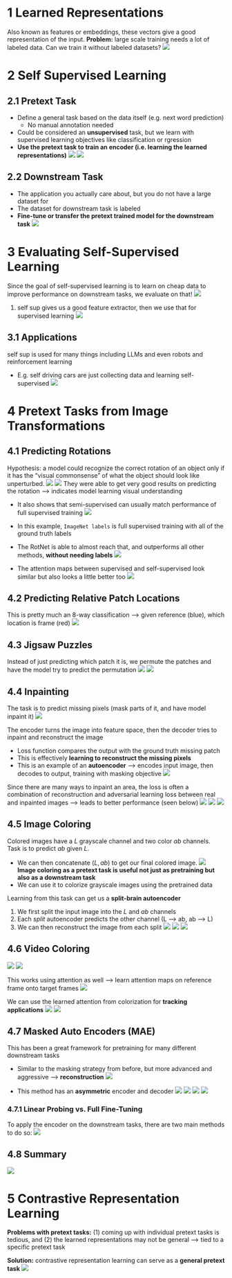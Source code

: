 
# 1 Learned Representations
Also known as features or embeddings, these vectors give a good representation of the input.
**Problem:** large scale training needs a lot of labeled data. Can we train it without labeled datasets?
![](../../attachments/Pasted%20image%2020250520140014.png)

# 2 Self Supervised Learning
## 2.1 Pretext Task
* Define a general task based on the data itself (e.g. next word prediction)
	* No manual annotation needed
* Could be considered an **unsupervised** task, but we learn with supervised learning objectives like classification or rgression
* **Use the pretext task to train an encoder (i.e. learning the learned representations)**
![](../../attachments/Pasted%20image%2020250520140231.png)
![](../../attachments/Pasted%20image%2020250520140426.png)

## 2.2 Downstream Task
* The application you actually care about, but you do not have a large dataset for
* The dataset for downstream task is labeled
* **Fine-tune or transfer the pretext trained model for the downstream task**
![](../../attachments/Pasted%20image%2020250520140248.png)

# 3 Evaluating Self-Supervised Learning
Since the goal of self-supervised learning is to learn on cheap data to improve performance on downstream tasks, we evaluate on that!
![](../../attachments/Pasted%20image%2020250520140521.png)

1. self sup gives us a good feature extractor, then we use that for supervised learning
![](../../attachments/Pasted%20image%2020250520140849.png)

## 3.1 Applications
self sup is used for many things including LLMs and even robots and reinforcement learning
* E.g. self driving cars are just collecting data and learning self-supervised
![](../../attachments/Pasted%20image%2020250520140955.png)

# 4 Pretext Tasks from Image Transformations
## 4.1 Predicting Rotations
Hypothesis: a model could recognize the correct rotation of an object only if it has the “visual commonsense” of what the object should look like unperturbed.
![](../../attachments/Pasted%20image%2020250520141123.png)
![](../../attachments/Pasted%20image%2020250520141134.png)
They were able to get very good results on predicting the rotation ⟶ indicates model learning visual understanding
* It also shows that semi-supervised can usually match performance of full supervised training
![](../../attachments/Pasted%20image%2020250520141152.png)

* In this example, `ImageNet labels` is full supervised training with all of the ground truth labels
* The RotNet is able to almost reach that, and outperforms all other methods, **without needing labels**
![](../../attachments/Pasted%20image%2020250520141408.png)

* The attention maps between supervised and self-supervised look similar but also looks a little better too
![](../../attachments/Pasted%20image%2020250520141518.png)

## 4.2 Predicting Relative Patch Locations
This is pretty much an 8-way classification ⟶ given reference (blue), which location is frame (red)
![](../../attachments/Pasted%20image%2020250520141555.png)

## 4.3 Jigsaw Puzzles
Instead of just predicting which patch it is, we permute the patches and have the model try to predict the permutation
![](../../attachments/Pasted%20image%2020250520141658.png)
![](../../attachments/Pasted%20image%2020250520141748.png)

## 4.4 Inpainting
The task is to predict missing pixels (mask parts of it, and have model inpaint it)
![](../../attachments/Pasted%20image%2020250520141803.png)

The encoder turns the image into feature space, then the decoder tries to inpaint and reconstruct the image
* Loss function compares the output with the ground truth missing patch
* This is effectively **learning to reconstruct the missing pixels**
* This is an example of an **autoencoder** ⟶ encodes input image, then decodes to output, training with masking objective
![](../../attachments/Pasted%20image%2020250520141906.png)

Since there are many ways to inpaint an area, the loss is often a combination of reconstruction and adversarial learning loss between real and inpainted images ⟶ leads to better performance (seen below)
![](../../attachments/Pasted%20image%2020250520142045.png)
![](../../attachments/Pasted%20image%2020250520142006.png)
![](../../attachments/Pasted%20image%2020250520142125.png)

## 4.5 Image Coloring
Colored images have a $L$ grayscale channel and two color $ab$ channels. Task is to predict $ab$ given $L$.
* We can then concatenate $(L, ab)$ to get our final colored image.
![](../../attachments/Pasted%20image%2020250521115840.png)
**Image coloring as a pretext task is useful not just as pretraining but also as a downstream task**
* We can use it to colorize grayscale images using the pretrained data

Learning from this task can get us a **split-brain autoencoder**
1. We first split the input image into the $L$ and $ab$ channels
2. Each *split* autoencoder predicts the other channel (L ⟶ ab, ab ⟶ L)
3. We can then reconstruct the image from each split
![](../../attachments/Pasted%20image%2020250521115914.png)
![](../../attachments/Pasted%20image%2020250521120044.png)
![](../../attachments/Pasted%20image%2020250521120031.png)

## 4.6 Video Coloring
![](../../attachments/Pasted%20image%2020250521120651.png)
![](../../attachments/Pasted%20image%2020250521120709.png)

This works using attention as well ⟶ learn attention maps on reference frame onto target frames
![](../../attachments/Pasted%20image%2020250521120738.png)

We can use the learned attention from colorization for **tracking applications**
![](../../attachments/Pasted%20image%2020250521120905.png)
![](../../attachments/Pasted%20image%2020250521120911.png)

## 4.7 Masked Auto Encoders (MAE)
This has been a great framework for pretraining for many different downstream tasks
* Similar to the masking strategy from before, but more advanced and aggressive ⟶ **reconstruction**
![](../../attachments/Pasted%20image%2020250521121610.png)

* This method has an **asymmetric** encoder and decoder
![](../../attachments/Pasted%20image%2020250521121751.png)
![](../../attachments/Pasted%20image%2020250521121812.png)
![](../../attachments/Pasted%20image%2020250521121836.png)
![](../../attachments/Pasted%20image%2020250521121850.png)

### 4.7.1 Linear Probing vs. Full Fine-Tuning
To apply the encoder on the downstream tasks, there are two main methods to do so:
![](../../attachments/Pasted%20image%2020250521121957.png)

## 4.8 Summary
![](../../attachments/Pasted%20image%2020250521122059.png)

# 5 Contrastive Representation Learning
**Problems with pretext tasks:** (1) coming up with individual pretext tasks is tedious, and (2) the learned representations may not be general ⟶ tied to a specific pretext task

**Solution:** contrastive representation learning can serve as a **general pretext task**
![](../../attachments/Pasted%20image%2020250521122220.png)
